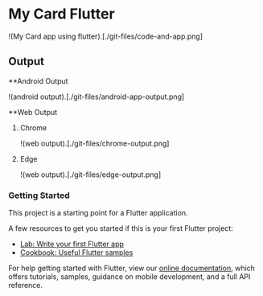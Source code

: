 # My Card Flutter

!(My Card app using flutter).[./git-files/code-and-app.png]

## Output

**Android Output

!(android output).[./git-files/android-app-output.png]

**Web Output

1. Chrome

    !(web output).[./git-files/chrome-output.png]

2. Edge

    !(web output).[./git-files/edge-output.png]

### Getting Started

This project is a starting point for a Flutter application.

A few resources to get you started if this is your first Flutter project:

- [Lab: Write your first Flutter app](https://flutter.dev/docs/get-started/codelab)
- [Cookbook: Useful Flutter samples](https://flutter.dev/docs/cookbook)

For help getting started with Flutter, view our
[online documentation](https://flutter.dev/docs), which offers tutorials,
samples, guidance on mobile development, and a full API reference.
